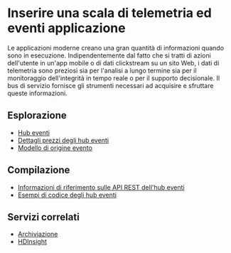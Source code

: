 <properties pageTitle="Inserire una scala di telemetria ed eventi applicazione" metaKeywords="Service Bus, telemetry, events" description="Informazioni su come inserire una scala di telemetria ed eventi applicazione nelle soluzioni aziendali." services="service-bus" documentationCenter=".NET" title="Inserire una scala di telemetria ed eventi applicazione" authors="sethm" solutions="" manager="timlt" editor="mattshel" />

<tags ms.service="service-bus" ms.workload="tbd" ms.tgt_pltfrm="na" ms.devlang="multiple" ms.topic="article" ms.date="09/24/2014" ms.author="sethm" />

# Inserire una scala di telemetria ed eventi applicazione

Le applicazioni moderne creano una gran quantità di informazioni quando sono in esecuzione. Indipendentemente dal fatto che si tratti di azioni dell'utente in un'app mobile o di dati clickstream su un sito Web, i dati di telemetria sono preziosi sia per l'analisi a lungo termine sia per il monitoraggio dell'integrità in tempo reale o per il supporto decisionale. Il bus di servizio fornisce gli strumenti necessari ad acquisire e sfruttare queste informazioni.

## Esplorazione

-   [Hub eventi][Hub eventi]
-   [Dettagli prezzi degli hub eventi][Dettagli prezzi degli hub eventi]
-   [Modello di origine evento][Modello di origine evento]

## Compilazione

-   [Informazioni di riferimento sulle API REST dell'hub eventi][Informazioni di riferimento sulle API REST dell'hub eventi]
-   [Esempi di codice degli hub eventi][Esempi di codice degli hub eventi]

## Servizi correlati

-   [Archiviazione][Archiviazione]
-   [HDInsight][HDInsight]

  [Hub eventi]: http://msdn.microsoft.com/it-it/library/dn789973.aspx
  [Dettagli prezzi degli hub eventi]: http://azure.microsoft.com/it-it/pricing/details/event-hubs/
  [Modello di origine evento]: http://msdn.microsoft.com/it-it/library/dn589792.aspx
  [Informazioni di riferimento sulle API REST dell'hub eventi]: http://go.microsoft.com/fwlink/?LinkId=403977
  [Esempi di codice degli hub eventi]: http://go.microsoft.com/fwlink/?LinkID=402449
  [Archiviazione]: http://azure.microsoft.com/it-it/documentation/services/storage/
  [HDInsight]: http://azure.microsoft.com/it-it/documentation/services/hdinsight/
